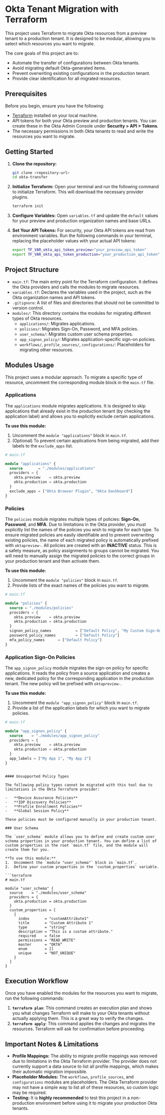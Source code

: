 # Okta Tenant Migration with Terraform

This project uses Terraform to migrate Okta resources from a preview tenant to a production tenant. It is designed to be modular, allowing you to select which resources you want to migrate.

The core goals of this project are to:
-   Automate the transfer of configurations between Okta tenants.
-   Avoid migrating default Okta-generated items.
-   Prevent overwriting existing configurations in the production tenant.
-   Provide clear identification for all migrated resources.

## Prerequisites

Before you begin, ensure you have the following:

-   [Terraform](https://learn.hashicorp.com/tutorials/terraform/install-cli) installed on your local machine.
-   API tokens for both your Okta preview and production tenants. You can create these in the Okta Admin Console under **Security > API > Tokens**.
-   The necessary permissions in both Okta tenants to read and write the resources you want to migrate.

## Getting Started

1.  **Clone the repository:**
    ```bash
    git clone <repository-url>
    cd okta-transfer
    ```

2.  **Initialize Terraform:**
    Open your terminal and run the following command to initialize Terraform. This will download the necessary provider plugins.
    ```bash
    terraform init
    ```

3.  **Configure Variables:**
    Open `variables.tf` and update the `default` values for your preview and production organization names and base URLs.

4.  **Set Your API Tokens:**
    For security, your Okta API tokens are read from environment variables. Run the following commands in your terminal, replacing the placeholder values with your actual API tokens:
    ```bash
    export TF_VAR_okta_api_token_preview="your_preview_api_token"
    export TF_VAR_okta_api_token_production="your_production_api_token"
    ```

## Project Structure

-   `main.tf`: The main entry point for the Terraform configuration. It defines the Okta providers and calls the modules to migrate resources.
-   `variables.tf`: Declares the variables used in the project, such as the Okta organization names and API tokens.
-   `.gitignore`: A list of files and directories that should not be committed to version control.
-   `modules/`: This directory contains the modules for migrating different types of Okta resources.
    -   `applications/`: Migrates applications.
    -   `policies/`: Migrates Sign-On, Password, and MFA policies.
    -   `user_schema/`: Migrates custom user schema properties.
    -   `app_signon_policy/`: Migrates application-specific sign-on policies.
    -   `workflows/`, `profile_sources/`, `configurations/`: Placeholders for migrating other resources.

## Modules Usage

This project uses a modular approach. To migrate a specific type of resource, uncomment the corresponding module block in the `main.tf` file.

### Applications

The `applications` module migrates applications. It is designed to skip applications that already exist in the production tenant (by checking the application label) and allows you to explicitly exclude certain applications.

**To use this module:**
1.  Uncomment the `module "applications"` block in `main.tf`.
2.  (Optional) To prevent certain applications from being migrated, add their labels to the `exclude_apps` list.

```terraform
# main.tf

module "applications" {
  source       = "./modules/applications"
  providers = {
    okta.preview    = okta.preview
    okta.production = okta.production
  }
  exclude_apps = ["Okta Browser Plugin", "Okta Dashboard"]
}
```

### Policies

The `policies` module migrates multiple types of policies: **Sign-On**, **Password**, and **MFA**. Due to limitations in the Okta provider, you must explicitly list the names of the policies you wish to migrate for each type. To ensure migrated policies are easily identifiable and to prevent overwriting existing policies, the name of each migrated policy is automatically prefixed with `oktapreview-`. All policies are created with an **INACTIVE** status. This is a safety measure, as policy assignments to groups cannot be migrated. You will need to manually assign the migrated policies to the correct groups in your production tenant and then activate them.

**To use this module:**
1.  Uncomment the `module "policies"` block in `main.tf`.
2.  Provide lists of the exact names of the policies you want to migrate.

```terraform
# main.tf

module "policies" {
  source = "./modules/policies"
  providers = {
    okta.preview    = okta.preview
    okta.production = okta.production
  }
  signon_policy_names           = ["Default Policy", "My Custom Sign-On Policy"]
  password_policy_names         = ["Default Policy"]
  mfa_policy_names      = ["Default Policy"]
}
```

### Application Sign-On Policies

The `app_signon_policy` module migrates the sign-on policy for specific applications. It reads the policy from a source application and creates a new, dedicated policy for the corresponding application in the production tenant. The new policy will be prefixed with `oktapreview-`.

**To use this module:**
1.  Uncomment the `module "app_signon_policy"` block in `main.tf`.
2.  Provide a list of the application labels for which you want to migrate policies.

```terraform
# main.tf

module "app_signon_policy" {
  source    = "./modules/app_signon_policy"
  providers = {
    okta.preview    = okta.preview
    okta.production = okta.production
  }
  app_labels = ["My App 1", "My App 2"]
}
```
```

#### Unsupported Policy Types

The following policy types cannot be migrated with this tool due to limitations in the Okta Terraform provider:

-   **Device Assurance Policies**
-   **IDP Discovery Policies**
-   **Profile Enrollment Policies**
-   **Global Session Policy**

These policies must be configured manually in your production tenant.

### User Schema

The `user_schema` module allows you to define and create custom user schema properties in your production tenant. You can define a list of custom properties in the root `main.tf` file, and the module will create them for you.

**To use this module:**
1.  Uncomment the `module "user_schema"` block in `main.tf`.
2.  Define your custom properties in the `custom_properties` variable.

```terraform
# main.tf

module "user_schema" {
  source    = "./modules/user_schema"
  providers = {
    okta.production = okta.production
  }
  custom_properties = [
    {
      index       = "customAttribute1"
      title       = "Custom Attribute 1"
      type        = "string"
      description = "This is a custom attribute."
      required    = false
      permissions = "READ_WRITE"
      master      = "OKTA"
      enum        = []
      unique      = "NOT_UNIQUE"
    }
  ]
}
```

## Execution Workflow

Once you have enabled the modules for the resources you want to migrate, run the following commands:

1.  **`terraform plan`**: This command creates an execution plan and shows you what changes Terraform will make to your Okta tenants without actually applying them. This is a great way to verify the changes.
2.  **`terraform apply`**: This command applies the changes and migrates the resources. Terraform will ask for confirmation before proceeding.

## Important Notes & Limitations

-   **Profile Mappings:** The ability to migrate profile mappings was removed due to limitations in the Okta Terraform provider. The provider does not currently support a data source to list all profile mappings, which makes their automatic migration impossible.
-   **Placeholder Modules:** The `workflows`, `profile_sources`, and `configurations` modules are placeholders. The Okta Terraform provider may not have a simple way to list all of these resources, so custom logic may be required.
-   **Testing:** It is **highly recommended** to test this project in a non-production environment before using it to migrate your production Okta tenants.